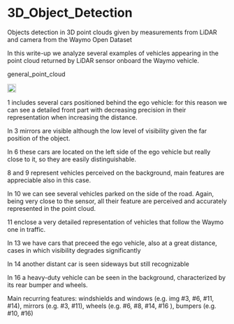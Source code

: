 # 3D_Object_Detection
Objects detection in 3D point clouds given by measurements from LiDAR and camera from the Waymo Open Dataset

In this write-up we analyze several examples of vehicles appearing in the point cloud returned by LiDAR sensor onboard the Waymo vehicle. 

general_point_cloud

<img src="https://user-images.githubusercontent.com/74416077/185808403-6d3488d1-38ea-4c12-bce2-b629f9e29476.png" width=20/>

1 includes several cars positioned behind the ego vehicle: for this reason we can see a detailed front part with decreasing precision in their representation when increasing the distance.

In 3 mirrors are visible although the low level of visibility given the far position of the object.

In 6 these cars are located on the left side of the ego vehicle but really close to it, so they are easily distinguishable. 

8 and 9 represent vehicles perceived on the background, main features are appreciable also in this case.

In 10 we can see several vehicles parked on the side of the road. Again, being very close to the sensor, all their feature are perceived and accurately represented in the point cloud.  

11 enclose a very detailed representation of vehicles that follow the Waymo one in traffic. 

In 13 we have cars that preceed the ego vehicle, also at a great distance, cases in which visibility degrades significantly  

In 14 another distant car is seen sideways but still recognizable

In 16 a heavy-duty vehicle can be seen in the background, characterized by its rear bumper and wheels.

Main recurring features: windshields and windows (e.g. img #3, #6, #11, #14), mirrors (e.g. #3, #11), wheels (e.g. #6, #8, #14, #16 ), bumpers (e.g. #10, #16)
